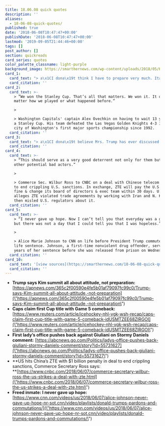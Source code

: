 ```yaml
---
title: 18.06.08 quick quotes
description: ''
aliases:
  - 18-06-08-quick-quotes/
published: true
date: '2018-06-08T10:47:47+00:00'
publishDate: '2018-06-08T10:47:47+00:00'
lastmod: '2019-09-05T21:44:46+00:00'
tags: []
post_author: []
section: quickreads
card_series: quotes
color_palette_classname: light-purple
background_image: https://smarthernews.com/wp-content/uploads/2018/05/Kim_Jong-un_Portrait.jpg
card_1:
  card_text: "> a\x1CI dona\x19t think I have to prepare very much. Ita\x19s about attitude. Ita\x19s about willingness to get things done.a\x1D\n> \n> President Trump ahead of next Tuesday's meeting with Kim Jong Un in Singapore. He also said it was not a \"one-meeting deal\" suggesting he would be willing to stay for continued talks, and enticing Kim with normalized U.S. relations, economic investment & even a White House visit."
  card_citation: ''
card_2:
  card_text: >-
    > “We won the Stanley Cup. That’s all that matters. We won it. It doesn’t
    matter how we played or what happened before.”

    > 

    > Washington Capitals' captain Alex Ovechkin on having to wait 13 years for
    a Stanley Cup. His team defeated the Las Vegas Golden Knights 4-3 in the
    city of Washington's first major sports championship since 1992.
  card_citation: ''
card_3:
  card_text: "> a\x1CI dona\x19t believe Mrs. Trump has ever discussed her thoughts on anything with Mr. Giuliani.a\x1D\n> \n> Melania Trump's Communications Director, Stephanie Grisham, responding to Rudy Giuliani's remarks that the First Lady believes her husband's denials regarding his alleged affair with Stormy Daniels."
  card_citation: ''
card_4:
  card_text: >-
    > “This should serve as a very good deterrent not only for them but for
    other potential bad actors.”

    > 

    > Commerce Sec. Wilbur Ross to CNBC on a deal with Chinese telecom giant ZTE
    to end crippling U.S. sanctions. In exchange, ZTE will pay the U.S. a $1B
    fine & change its board of directors & exec team within 30 days. U.S.
    alleges ZTE violated trade agreements by working with Iran and N. Korea &
    then misled U.S. regulators about it.
  card_citation: ''
card_5:
  card_text: >-
    > “I never gave up hope. Now I can’t tell you that everyday was a good day,
    but there was not a day that I could tell you that I was hopeless.”

    > 

    > Alice Marie Johnson to CNN on life before President Trump commuted her
    life sentence. Johnson, a first-time nonviolent drug offender, served 21
    years of her sentence before she was released from prison on Wednesday.
  card_citation: ''
card_10:
  card_text: '[view sources](https://smarthernews.com/18-06-08-quick-quotes/)'
  card_citation: ''
---
```

*   **Trump says Kim summit all about attitude, not preparation:**  
    [https://apnews.com/365c2f00590e4fe5b01af79097fc99c0/Trump-says-Kim-summit-all-about-attitude,-not-preparation](\"https://apnews.com/365c2f00590e4fe5b01af79097fc99c0/Trump-says-Kim-summit-all-about-attitude,-not-preparation\")
*   **Caps claim first Cup title with Game 5 comeback:** [https://www.reuters.com/article/icehockey-nhl-vgk-wsh-recap/caps-claim-first-cup-title-with-game-5-comeback-idUSMTZEE68ZIRGOI](\"https://www.reuters.com/article/icehockey-nhl-vgk-wsh-recap/caps-claim-first-cup-title-with-game-5-comeback-idUSMTZEE68ZIRGOI\")
*   **First lady’s office pushes back against Giuliani on Stormy Daniels comment:** [https://abcnews.go.com/Politics/ladys-office-pushes-back-giuliani-stormy-daniels-comment/story?id=55731627](\"https://abcnews.go.com/Politics/ladys-office-pushes-back-giuliani-stormy-daniels-comment/story?id=55731627\")
*   **US hits China’s ZTE with $1 billion penalty in deal to end crippling sanctions, Commerce Secretary Ross says:  
    **[https://www.cnbc.com/2018/06/07/commerce-secretary-wilbur-ross-the-us-strikes-a-deal-with-zte.html](\"https://www.cnbc.com/2018/06/07/commerce-secretary-wilbur-ross-the-us-strikes-a-deal-with-zte.html\")
*   **Freed inmate: I never gave up hope:** [https://www.cnn.com/videos/us/2018/06/07/alice-johnson-never-gave-up-hope-nr-sot.cnn/video/playlists/donald-trumps-pardons-and-commutations/](\"https://www.cnn.com/videos/us/2018/06/07/alice-johnson-never-gave-up-hope-nr-sot.cnn/video/playlists/donald-trumps-pardons-and-commutations/\")